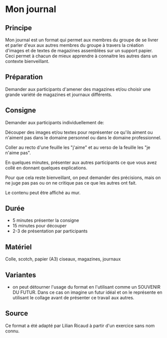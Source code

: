 <!--

---
title: Mon Journal 
description: Mon journal est un format qui permet aux membres du groupe de se livrer et parler d'eux aux autres membres du groupe à travers la création d'images et de textes de magazines assemblées sur un support papier. Ceci permet à chacun de mieux apprendre à connaitre les autres dans un contexte bienveillant.
image_url: 
---

-->

# Mon journal

## Principe

Mon journal est un format qui permet aux membres du groupe de se livrer et parler d'eux aux autres membres du groupe à travers la création d'images et de textes de magazines assemblées sur un support papier. Ceci permet à chacun de mieux apprendre à connaitre les autres dans un contexte bienveillant.

## Préparation

Demander aux participants d'amener des magazines et/ou choisir une grande variété de magazines et journaux différents.

## Consigne

Demander aux participants individuellement de:

Découper des images et/ou textes pour représenter ce qu'ils aiment ou n'aiment pas dans le domaine personnel ou dans le domaine professionnel.

Coller au recto d'une feuille les "j'aime" et au verso de la feuille les "je n'aime pas".

En quelques minutes, présenter aux autres participants ce que vous avez collé en donnant quelques explications.

Pour que cela reste bienveillant, on peut demander des précisions, mais on ne juge pas pas ou on ne critique pas ce que les autres ont fait.

Le contenu peut être affiché au mur.

## Durée

* 5 minutes présenter la consigne
* 15 minutes pour découper
* 2-3 de présentation par participants

## Matériel

Colle, scotch, papier (A3) ciseaux, magazines, journaux

## Variantes

- on peut détourner l'usage du format en l'utilisant comme un SOUVENIR DU FUTUR. Dans ce cas on imagine un futur idéal et on le représente en utilisant le collage avant de présenter ce travail aux autres.

## Source

Ce format a été adapté par Lilian Ricaud à partir d'un exercice sans nom connu.

